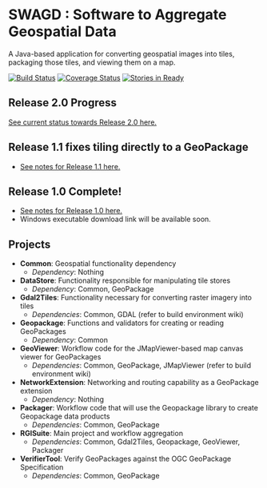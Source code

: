 SWAGD : Software to Aggregate Geospatial Data
===============

A Java-based application for converting geospatial images into tiles, packaging those tiles, and viewing them on a map.

[![Build Status](https://magnum.travis-ci.com/GitHubRGI/swagd.svg?token=sMDZhk629WtJNL1nWEEK&branch=master)](https://magnum.travis-ci.com/GitHubRGI/swagd)
[![Coverage Status](https://coveralls.io/repos/GitHubRGI/swagd/badge.svg?branch=master&service=github)](https://coveralls.io/github/GitHubRGI/swagd?branch=master)
[![Stories in Ready](https://badge.waffle.io/githubrgi/swagd.svg?label=ready&title=Ready)](http://waffle.io/githubrgi/swagd)

## Release 2.0 Progress
[See current status towards Release 2.0 here.](https://github.com/GitHubRGI/swagd/milestones/Release%202.0)

## Release 1.1 fixes tiling directly to a GeoPackage
* [See notes for Release 1.1 here.](https://github.com/GitHubRGI/swagd/releases/tag/v1.1)

## Release 1.0 Complete!
* [See notes for Release 1.0 here.](https://github.com/GitHubRGI/swagd/releases/tag/v1.0)
* Windows executable download link will be available soon.

## Projects
* __Common__: Geospatial functionality dependency
  * _Dependency_: Nothing
* __DataStore__: Functionality responsible for manipulating tile stores
  * _Dependency_: Common, GeoPackage
* __Gdal2Tiles__: Functionality necessary for converting raster imagery into tiles
  * _Dependencies_: Common, GDAL (refer to build environment wiki)
* __Geopackage__: Functions and validators for creating or reading GeoPackages
  * _Dependency_: Common
* __GeoViewer__: Workflow code for the JMapViewer-based map canvas viewer for GeoPackages
  * _Dependencies_: Common, GeoPackage, JMapViewer (refer to build environment wiki)
* __NetworkExtension__: Networking and routing capability as a GeoPackage extension
  * _Dependency_: Nothing
* __Packager__: Workflow code that will use the Geopackage library to create Geopackage data products
  * _Dependencies_: Common, GeoPackage
* __RGISuite__: Main project and workflow aggregation
  * _Dependencies_: Common, Gdal2Tiles, Geopackage, GeoViewer, Packager
* __VerifierTool__: Verify GeoPackages against the OGC GeoPackage Specification
  * _Dependencies_: Common, GeoPackage
